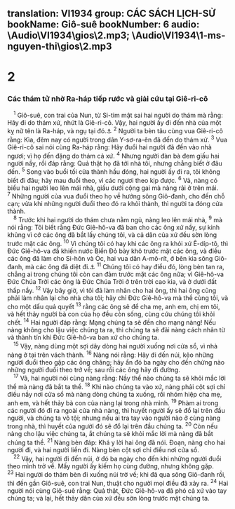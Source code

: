 translation: VI1934
group: CÁC SÁCH LỊCH-SỬ
bookName: Giô-suê 
bookNumber: 6
audio: \Audio\VI1934\gios\2.mp3; \Audio\VI1934\1-ms-nguyen-thi\gios\2.mp3
-------

<div class="title"><h1>2</h1><h3>Các thám tử nhờ Ra-háp tiếp rước và giải cứu tại Giê-ri-cô</h3></div>
<span class="verse gios_2_1"> <sup>1</sup> Giô-suê, con trai của Nun, từ Si-tim mật sai hai người do thám mà rằng: Hãy đi do thám xứ, nhứt là Giê-ri-cô. Vậy, hai người ấy đi đến nhà của một kỵ nữ tên là Ra-háp, và ngụ tại đó.<a data-toggle="tooltip" data-placement="bottom" title="He 11:31; Gia 2:25">⚓</a></span>
<span class="verse gios_2_2"><sup>2</sup> Người ta bèn tâu cùng vua Giê-ri-cô rằng: Kìa, đêm nay có người trong dân Y-sơ-ra-ên đã đến do thám xứ. </span>
<span class="verse gios_2_3"><sup>3</sup> Vua Giê-ri-cô sai nói cùng Ra-háp rằng: Hãy đuổi hai người đã đến vào nhà ngươi; vì họ đến đặng do thám cả xứ. </span>
<span class="verse gios_2_4"><sup>4</sup> Nhưng người đàn bà đem giấu hai người nầy, rồi đáp rằng: Quả thật họ đã tới nhà tôi, nhưng chẳng biết ở đâu đến. </span>
<span class="verse gios_2_5"><sup>5</sup> Song vào buổi tối cửa thành hầu đóng, hai người ấy đi ra, tôi không biết đi đâu; hãy mau đuổi theo, vì các ngươi theo kịp được. </span>
<span class="verse gios_2_6"><sup>6</sup> Vả, nàng có biểu hai người leo lên mái nhà, giấu dưới cộng gai mà nàng rải ở trên mái. </span>
<span class="verse gios_2_7"><sup>7</sup> Những người của vua đuổi theo họ về hướng sông Giô-đanh, cho đến chỗ cạn; vừa khi những người đuổi theo đó ra khỏi thành, thì người ta đóng cửa thành. <br/></span>
<span class="verse gios_2_8"> <sup>8</sup> Trước khi hai người do thám chưa nằm ngủ, nàng leo lên mái nhà, </span>
<span class="verse gios_2_9"><sup>9</sup> mà nói rằng: Tôi biết rằng Đức Giê-hô-va đã ban cho các ông xứ nầy, sự kinh khủng vì cớ các ông đã bắt lấy chúng tôi, và cả dân của xứ đều sờn lòng trước mặt các ông. </span>
<span class="verse gios_2_10"><sup>10</sup> Vì chúng tôi có hay khi các ông ra khỏi xứ Ê-díp-tô, thì Đức Giê-hô-va đã khiến nước Biển Đỏ bày khô trước mặt các ông, và điều các ông đã làm cho Si-hôn và Óc, hai vua dân A-mô-rít, ở bên kia sông Giô-đanh, mà các ông đã diệt đi.<a data-toggle="tooltip" data-placement="bottom" title="Xu 14:21; Dan 21:21-35">⚓</a></span>
<span class="verse gios_2_11"><sup>11</sup> Chúng tôi có hay điều đó, lòng bèn tan ra, chẳng ai trong chúng tôi còn can đảm trước mặt các ông nữa; vì Giê-hô-va Đức Chúa Trời các ông là Đức Chúa Trời ở trên trời cao kia, và ở dưới đất thấp nầy. </span>
<span class="verse gios_2_12"><sup>12</sup> Vậy bây giờ, vì tôi đã làm nhân cho hai ông, thì hai ông cũng phải làm nhân lại cho nhà cha tôi; hãy chỉ Đức Giê-hô-va mà thề cùng tôi, và cho một dấu quả quyết </span>
<span class="verse gios_2_13"><sup>13</sup> rằng các ông sẽ để cha mẹ, anh em, chị em tôi, và hết thảy người bà con của họ đều còn sống, cùng cứu chúng tôi khỏi chết. </span>
<span class="verse gios_2_14"><sup>14</sup> Hai người đáp rằng: Mạng chúng ta sẽ đền cho mạng nàng! Nếu nàng không cho lậu việc chúng ta ra, thì chúng ta sẽ đãi nàng cách nhân từ và thành tín khi Đức Giê-hô-va ban xứ cho chúng ta. <br/></span>
<span class="verse gios_2_15"> <sup>15</sup> Vậy, nàng dùng một sợi dây dòng hai người xuống nơi cửa sổ, vì nhà nàng ở tại trên vách thành. </span>
<span class="verse gios_2_16"><sup>16</sup> Nàng nói rằng: Hãy đi đến núi, kẻo những người đuổi theo gặp các ông chăng; hãy ẩn đó ba ngày cho đến chừng nào những người đuổi theo trở về; sau rồi các ông hãy đi đường. <br/></span>
<span class="verse gios_2_17"> <sup>17</sup> Vả, hai người nói cùng nàng rằng: Nầy thể nào chúng ta sẽ khỏi mắc lời thề mà nàng đã bắt ta thề. </span>
<span class="verse gios_2_18"><sup>18</sup> Khi nào chúng ta vào xứ, nàng phải cột sợi chỉ điều nầy nơi cửa sổ mà nàng dòng chúng ta xuống, rồi nhóm hiệp cha mẹ, anh em, và hết thảy bà con của nàng lại trong nhà mình. </span>
<span class="verse gios_2_19"><sup>19</sup> Phàm ai trong các người đó đi ra ngoài cửa nhà nàng, thì huyết người ấy sẽ đổ lại trên đầu người, và chúng ta vô tội; nhưng nếu ai tra tay vào người nào ở cùng nàng trong nhà, thì huyết của người đó sẽ đổ lại trên đầu chúng ta. </span>
<span class="verse gios_2_20"><sup>20</sup> Còn nếu nàng cho lậu việc chúng ta, ắt chúng ta sẽ khỏi mắc lời mà nàng đã bắt chúng ta thề. </span>
<span class="verse gios_2_21"><sup>21</sup> Nàng bèn đáp: Khá y lời hai ông đã nói. Đoạn, nàng cho hai người đi, và hai người liền đi. Nàng bèn cột sợi chỉ điều nơi cửa sổ. <br/></span>
<span class="verse gios_2_22"> <sup>22</sup> Vậy, hai người đi đến núi, ở đó ba ngày cho đến khi những người đuổi theo mình trở về. Mấy người ấy kiếm họ cùng đường, nhưng không gặp. </span>
<span class="verse gios_2_23"><sup>23</sup> Hai người do thám bèn đi xuống núi trở về; khi đã qua sông Giô-đanh rồi, thì đến gần Giô-suê, con trai Nun, thuật cho người mọi điều đã xảy ra. </span>
<span class="verse gios_2_24"><sup>24</sup> Hai người nói cùng Giô-suê rằng: Quả thật, Đức Giê-hô-va đã phó cả xứ vào tay chúng ta; và lại, hết thảy dân của xứ đều sờn lòng trước mặt chúng ta. <br/></span>
